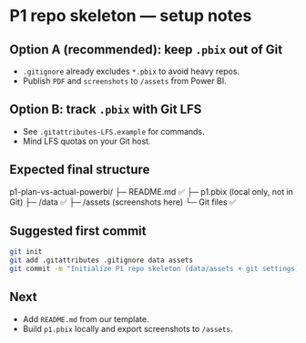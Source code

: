 # P1 repo skeleton — setup notes

## Option A (recommended): keep `.pbix` out of Git
- `.gitignore` already excludes `*.pbix` to avoid heavy repos.
- Publish `PDF` and `screenshots` to `/assets` from Power BI.

## Option B: track `.pbix` with Git LFS
- See `.gitattributes-LFS.example` for commands.
- Mind LFS quotas on your Git host.

## Expected final structure
p1-plan-vs-actual-powerbi/
├─ README.md ✅
├─ p1.pbix (local only, not in Git)
├─ /data ✅
├─ /assets (screenshots here)
└─ Git files ✅

## Suggested first commit
```bash
git init
git add .gitattributes .gitignore data assets
git commit -m "Initialize P1 repo skeleton (data/assets + git settings)"
```

## Next
- Add `README.md` from our template.
- Build `p1.pbix` locally and export screenshots to `/assets`.

